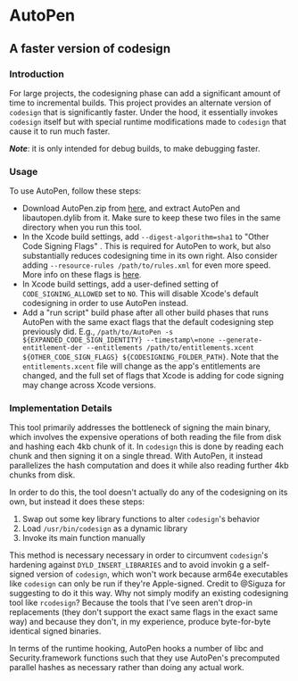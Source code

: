 # AutoPen
## A faster version of codesign

### Introduction

For large projects, the codesigning phase can add a significant amount of time to incremental builds. This project provides an alternate version of `codesign` that is significantly faster. Under the hood, it essentially invokes `codesign` itself but with special runtime modifications made to `codesign` that cause it to run much faster.


***Note***: it is only intended for debug builds, to make debugging faster.

### Usage

To use AutoPen, follow these steps:

- Download AutoPen.zip from [here](https://github.com/michaeleisel/AutoPen/releases/latest), and extract AutoPen and libautopen.dylib from it. Make sure to keep these two files in the same directory when you run this tool.
- In the Xcode build settings, add `--digest-algorithm=sha1` to "Other Code Signing Flags" . This is required for AutoPen to work, but also substantially reduces codesigning time in its own right. Also consider adding `--resource-rules /path/to/rules.xml` for even more speed. More info on these flags is [here](https://eisel.me/signing).
- In Xcode build settings, add a user-defined setting of `CODE_SIGNING_ALLOWED` set to `NO`. This will disable Xcode's default codesigning in order to use AutoPen instead.
- Add a "run script" build phase after all other build phases that runs AutoPen with the same exact flags that the default codesigning step previously did. E.g., `/path/to/AutoPen -s ${EXPANDED_CODE_SIGN_IDENTITY} --timestamp\=none --generate-entitlement-der --entitlements /path/to/entitlements.xcent ${OTHER_CODE_SIGN_FLAGS} ${CODESIGNING_FOLDER_PATH}`. Note that the `entitlements.xcent` file will change as the app's entitlements are changed, and the full set of flags that Xcode is adding for code signing may change across Xcode versions.

### Implementation Details

This tool primarily addresses the bottleneck of signing the main binary, which involves the expensive operations of both reading the file from disk and hashing each 4kb chunk of it. In `codesign` this is done by reading each chunk and then signing it on a single thread. With AutoPen, it instead parallelizes the hash computation and does it while also reading further 4kb chunks from disk.

In order to do this, the tool doesn't actually do any of the codesigning on its own, but instead it does these steps:
1. Swap out some key library functions to alter `codesign`'s behavior
2. Load `/usr/bin/codesign` as a dynamic library
3. Invoke its main function manually

This method is necessary necessary in order to circumvent `codesign`'s hardening against `DYLD_INSERT_LIBRARIES` and to avoid invokin g a self-signed version of `codesign`, which won't work because arm64e executables like `codesign` can only be run if they're Apple-signed. Credit to @Siguza for suggesting to do it this way. Why not simply modify an existing codesigning tool like `rcodesign`? Because the tools that I've seen aren't drop-in replacements (they don't support the exact same flags in the exact same way) and because they don't, in my experience, produce byte-for-byte identical signed binaries.

In terms of the runtime hooking, AutoPen hooks a number of libc and Security.framework functions such that they use AutoPen's precomputed parallel hashes as necessary rather than doing any actual work.
